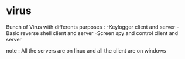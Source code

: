# virus

Bunch of Virus with differents purposes :
  -Keylogger client and server
  -Basic reverse shell client and server
  -Screen spy and control client and server
 
note : All the servers are on linux and all the client are on windows
